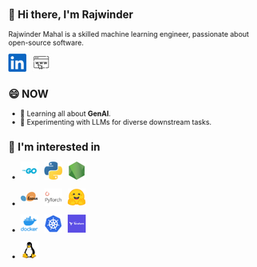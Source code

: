 ## 👋 Hi there, I'm Rajwinder

Rajwinder Mahal is a skilled machine learning engineer, passionate about open-source software.

<code><a href="https://www.linkedin.com/in/mahalrajwinder/" target="_blank"><img alt="Rajwinder Mahal | LinkedIn" height="36" src="./assets/linkedin.svg" /></a></code>
&nbsp;&nbsp;<code><a href="https://www.mahal.dev" target="_blank"><img alt="Rajwinder Mahal | RSM website" height="36" src="./assets/www.jpg" /></a></code>

## 😄 NOW

- 🧠 Learning all about **GenAI**.
- 💬 Experimenting with LLMs for diverse downstream tasks.

## 👀 I'm interested in

- <code><a href="https://github.com/topics/go" target="_blank"><img height="36" src="./assets/go.png"></a></code>
  &nbsp;&nbsp;<code><a href="https://github.com/topics/python" target="_blank"><img height="36" src="./assets/python.png"></a></code>
  &nbsp;&nbsp;<code><a href="https://github.com/topics/nodejs" target="_blank"><img height="36" src="./assets/nodejs.png"></a></code>

- <code><a href="https://github.com/topics/scikit-learn" target="_blank"><img height="36" src="./assets/scikit-learn.png"></a></code>
  &nbsp;&nbsp;<code><a href="https://github.com/topics/pytorch" target="_blank"><img height="36" src="./assets/pytorch.png"></a></code>
  &nbsp;&nbsp;<code><a href="https://github.com/huggingface" target="_blank"><img height="36" src="./assets/huggingface.png"></a></code>

- <code><a href="https://github.com/topics/docker" target="_blank"><img height="36" src="./assets/docker.png"></a></code>
  &nbsp;&nbsp;<code><a href="https://github.com/topics/kubernetes" target="_blank"><img height="36" src="./assets/kubernetes.png"></a></code>
  &nbsp;&nbsp;<code><a href="https://github.com/topics/terraform" target="_blank"><img height="36" src="./assets/terraform.png"></a></code>

- <code><a href="https://github.com/topics/linux" target="_blank"><img height="36" src="./assets/linux.png"></a></code>
